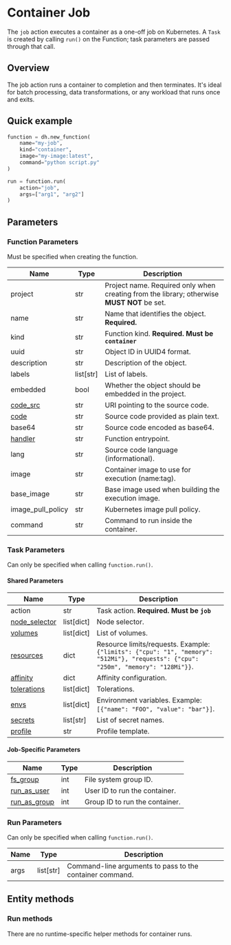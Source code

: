 # Container Job

The `job` action executes a container as a one-off job on Kubernetes. A `Task` is created by calling `run()` on the Function; task parameters are passed through that call.

## Overview

The job action runs a container to completion and then terminates. It's ideal for batch processing, data transformations, or any workload that runs once and exits.

## Quick example

```python
function = dh.new_function(
    name="my-job",
    kind="container",
    image="my-image:latest",
    command="python script.py"
)

run = function.run(
    action="job",
    args=["arg1", "arg2"]
)
```

## Parameters

### Function Parameters

Must be specified when creating the function.

| Name | Type | Description |
| --- | --- | --- |
| project | str | Project name. Required only when creating from the library; otherwise **MUST NOT** be set. |
| name | str | Name that identifies the object. **Required.** |
| kind | str | Function kind. **Required. Must be `container`** |
| uuid | str | Object ID in UUID4 format. |
| description | str | Description of the object. |
| labels | list[str] | List of labels. |
| embedded | bool | Whether the object should be embedded in the project. |
| [code_src](../../../configuration/code_src/overview.md#code-source-uri) | str | URI pointing to the source code. |
| [code](../../../configuration/code_src/overview.md#plain-text-source) | str | Source code provided as plain text. |
| base64 | str | Source code encoded as base64. |
| [handler](../../../configuration/code_src/overview.md#handler) | str | Function entrypoint. |
| lang | str | Source code language (informational). |
| image | str | Container image to use for execution (name:tag). |
| base_image | str | Base image used when building the execution image. |
| image_pull_policy | str | Kubernetes image pull policy. |
| command | str | Command to run inside the container. |

### Task Parameters

Can only be specified when calling `function.run()`.

#### Shared Parameters

| Name | Type | Description |
| --- | --- | --- |
| action | str | Task action. **Required. Must be `job`** |
| [node_selector](../../../configuration/kubernetes/overview.md#node-selector) | list[dict] | Node selector. |
| [volumes](../../../configuration/kubernetes/overview.md#volumes) | list[dict] | List of volumes. |
| [resources](../../../configuration/kubernetes/overview.md#resources) | dict | Resource limits/requests. Example: `{"limits": {"cpu": "1", "memory": "512Mi"}, "requests": {"cpu": "250m", "memory": "128Mi"}}`. |
| [affinity](../../../configuration/kubernetes/overview.md#affinity) | dict | Affinity configuration. |
| [tolerations](../../../configuration/kubernetes/overview.md#tolerations) | list[dict] | Tolerations. |
| [envs](../../../configuration/kubernetes/overview.md#secrets-envs) | list[dict] | Environment variables. Example: `[{"name": "FOO", "value": "bar"}]`. |
| [secrets](../../../configuration/kubernetes/overview.md#secrets-envs) | list[str] | List of secret names. |
| [profile](../../../configuration/kubernetes/overview.md#profile) | str | Profile template. |

#### Job-Specific Parameters

| Name | Type | Description |
| --- | --- | --- |
| [fs_group](../../../configuration/kubernetes/overview.md#security-context) | int | File system group ID. |
| [run_as_user](../../../configuration/kubernetes/overview.md#security-context) | int | User ID to run the container. |
| [run_as_group](../../../configuration/kubernetes/overview.md#security-context) | int | Group ID to run the container. |

### Run Parameters

Can only be specified when calling `function.run()`.

| Name | Type | Description |
| --- | --- | --- |
| args | list[str] | Command-line arguments to pass to the container command. |

## Entity methods

### Run methods

There are no runtime-specific helper methods for container runs.
